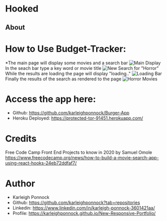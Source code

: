 # Hooked
## About
    

# How to Use Budget-Tracker:
*The main page will display some movies and a search bar
![Main Display](/public/assets/screenshots/main.png)
 In the seach bar type a key word or movie title
 ![New Search for "Horror"](./public/assets/screenshots/newsearch.png)
 While the results are loading the page will display "loading.."
 ![Loading Bar](./public/assets/screenshots/loading.png)
 Finally the results of the search as rendered to the page
 ![Horror Movies](./public/assets/screenshots/horror.png)


# Access the app here: 
* Github: https://github.com/karleighponnock/Burger-App
* Heroku Deployed: https://protected-tor-91451.herokuapp.com/

# Credits
Free Code Camp Front End Projects to know in 2020 by Samuel Omole
https://www.freecodecamp.org/news/how-to-build-a-movie-search-app-using-react-hooks-24eb72ddfaf7/


# Author
 * Karleigh Ponnock
* Github: https://github.com/karleighponnock?tab=repositories
* Linkedin: https://www.linkedin.com/in/karleigh-ponnock-3601421aa/
* Profile: https://karleighponnock.github.io/New-Responsive-Portfolio/
